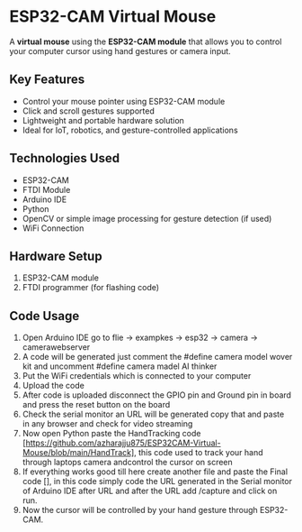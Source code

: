 # ESP32-CAM Virtual Mouse

A **virtual mouse** using the **ESP32-CAM module** that allows you to control your computer cursor using hand gestures or camera input.

## Key Features
- Control your mouse pointer using ESP32-CAM module  
- Click and scroll gestures supported  
- Lightweight and portable hardware solution  
- Ideal for IoT, robotics, and gesture-controlled applications  

## Technologies Used
- ESP32-CAM
- FTDI Module
- Arduino IDE
- Python 
- OpenCV or simple image processing for gesture detection (if used)  
- WiFi Connection 

## Hardware Setup
1. ESP32-CAM module  
2. FTDI programmer (for flashing code)    

## Code Usage
1. Open Arduino IDE go to flie -> exampkes -> esp32 -> camera -> camerawebserver
2. A code will be generated just comment the #define camera model wover kit and uncomment #define camera madel AI thinker
3. Put the WiFi credentials which is connected to your computer
4. Upload the code
5. After code is uploaded disconnect the GPIO pin and Ground pin in board and press the reset button on the board
6. Check the serial monitor an URL will be generated copy that and paste in any browser and check for video streaming
7. Now open Python paste the HandTracking code [https://github.com/azharajju875/ESP32CAM-Virtual-Mouse/blob/main/HandTrack], this code used to track your hand through laptops camera andcontrol the cursor on screen
8. If everything works good till here create another file and paste the Final code [], in this code simply code the URL generated in the Serial monitor of Arduino IDE after URL and after the URL add /capture and click on run.
9. Now the cursor will be controlled by your hand gesture through ESP32-CAM.
